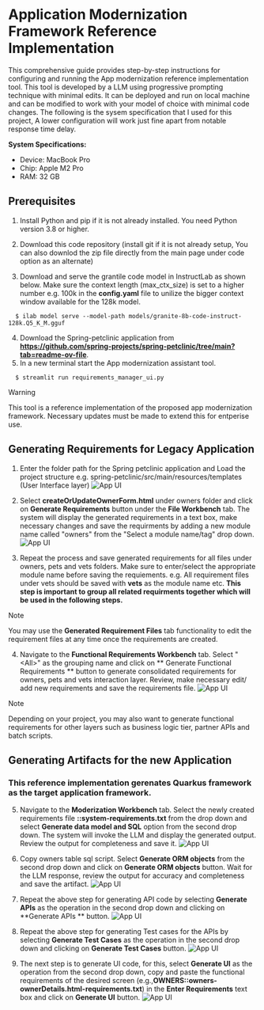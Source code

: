 # Application Modernization Framework Reference Implementation

This comprehensive guide provides step-by-step instructions for configuring and running the App modernization reference implementation tool. This tool is developed by a LLM using progressive prompting technique with minimal edits. It can be deployed and run on local machine and can be modified to work with your model of choice with minimal code changes.
The following is the sysem specification that I used for this project, A lower configuration will work just fine apart from notable response time delay.

**System Specifications:**

- Device: MacBook Pro
- Chip: Apple M2 Pro
- RAM: 32 GB 

## Prerequisites

1.  Install Python and pip if it is not already installed. You need Python version 3.8 or higher.

2. Download this code repository (install git if it is not already setup, You can also downlod the zip file directly from the main page under code option as an alternate)

3. Download and serve the grantile code model in InstructLab as shown below. Make sure the context length (max_ctx_size) is set to a higher number e.g. 100k in the **config.yaml** file to unilize the bigger context window available for the 128k model.
```
  $ ilab model serve --model-path models/granite-8b-code-instruct-128k.Q5_K_M.gguf
```
4. Download the Spring-petclinic application from **https://github.com/spring-projects/spring-petclinic/tree/main?tab=readme-ov-file**.
5. In a new terminal start the App modernization assistant tool.
```
  $ streamlit run requirements_manager_ui.py
```
>[!WARNING]
>This tool is a reference implementation of the proposed app modernization framework. Necessary updates must be made to extend this for entperise use.
> 
## Generating Requirements for Legacy Application

1. Enter the folder path for the Spring petclinic application and Load the project structure e.g. spring-petclinic/src/main/resources/templates (User Interface layer)
![App UI](./images/LoadfProject_main.png)

2. Select **createOrUpdateOwnerForm.html** under owners folder and click on **Generate Requirements** button under the **File Workbench** tab. The system will display the generated requirements in a text box, make necessary changes and save the requirments by adding a new module name called "owners" from the "Select a module name/tag" drop down.
![App UI](./images/SaveRequirments_main.png)    

3. Repeat the process and save generated requirements for all files under owners, pets and vets folders. Make sure to enter/select the appropriate module name before saving the requiements. e.g. All requirement files under vets should be saved with **vets** as the module name etc. **This step is important to group all related requirments together which will be used in the following steps.**

>[!NOTE]
>You may use the **Generated Requirement Files** tab functionality to edit the requirement files at any time once the requirements are created.
 
4. Navigate to the **Functional Requirements Workbench** tab. Select "\<All\>" as the grouping name and click on ** Generate Functional Requirements ** button to generate consolidated requirements for owners, pets and vets interaction layer. Review, make necessary edit/ add new requirements and save the requirements file.
![App UI](./images/Generate_Consolidate_Requirements.png)

>[!NOTE]
>Depending on your project, you may also want to generate functional requirements for other layers such as business logic tier, partner APIs and batch scripts.

## Generating Artifacts for the new Application

### This reference implementation gerenates Quarkus framework as the target application framework.

5. Navigate to the **Moderization Workbench** tab. Select the newly created requirements file **<ALL>::system-requirements.txt** from the drop down and select **Generate data model and SQL** option from the second drop down. The system will invoke the LLM and display the generated output. Review the output for completeness and save it.
![App UI](./images/DatamodelandSQL.png)

6. Copy owners table sql script. Select **Generate ORM objects** from the second drop down and click on **Generate ORM objects**  button. Wait for the LLM response, review the output for accuracy and completeness and save the artifact.
![App UI](./images/GenerateORM.png)

7. Repeat the above step for generating API code by selecting **Generate APIs** as the operation in the second drop down and clicking on **Generate APIs ** button.
![App UI](./images/GenerateAPIs.png)   

8. Repeat the above step for generating Test cases for the APIs by selecting **Generate Test Cases** as the operation in the second drop down and clicking on **Generate Test Cases** button.
![App UI](./images/GenerateTestcases.png)

9. The next step is to generate UI code, for this, select **Generate UI** as the operation from the second drop down, copy and paste the functional requirements of the desired screen (e.g.,**OWNERS::owners-ownerDetails.html-requirements.txt**)  in the **Enter Requirements** text box and click on **Generate UI** button.
![App UI](./images/GenerateUI.png)
